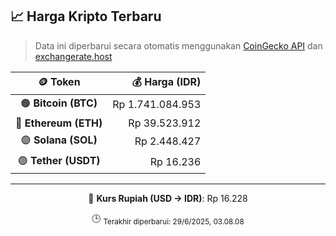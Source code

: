 

<!-- HARGA_KRIPTO -->
## 📈 Harga Kripto Terbaru

> Data ini diperbarui secara otomatis menggunakan [CoinGecko API](https://www.coingecko.com/) dan [exchangerate.host](https://exchangerate.host/)

<div align="center">

| 🪙 Token | 💰 Harga (IDR) |
|:------:|---------------:|
| 🟠 **Bitcoin (BTC)**   | Rp 1.741.084.953 |
| 🔵 **Ethereum (ETH)**  | Rp 39.523.912 |
| 🟣 **Solana (SOL)**    | Rp 2.448.427 |
| 🟢 **Tether (USDT)**   | Rp 16.236 |

---

💱 **Kurs Rupiah (USD → IDR)**: Rp 16.228

🕒 <sub>Terakhir diperbarui: 29/6/2025, 03.08.08</sub>

</div>
<!-- /HARGA_KRIPTO -->